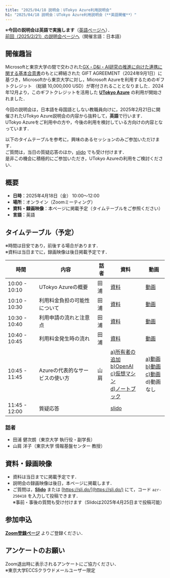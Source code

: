 ```yaml
---
title: "2025/04/18 説明会：UTokyo Azure利用説明会"
h1: "2025/04/18 説明会：UTokyo Azure利用説明会（**英語開催**）"
---
```


※**今回の説明会は英語で実施します**（[英語ページへ](/en/events/2025-04-18/)）．<br>
[前回（2025/2/21）の説明会ページへ](/events/2025-02-21/)（開催言語：日本語）

## 開催趣旨

Microsoftと東京大学の間で交わされた[GX・D&I・AI研究の推進に向けた連携に関する基本合意書](https://www.u-tokyo.ac.jp/focus/ja/articles/z1701_00012.html)のもとに締結された GIFT AGREEMENT（2024年9月1日）に基づき，Microsoftから東京大学に対し，Microsoft Azureを利用するためのギフトクレジット （総額 10,000,000 USD）が寄付されることとなりました．2024年12月より，このギフトクレジットを活用した [**UTokyo Azure**](/research_computing/utokyo_azure/) の利用が開始されました．

今回の説明会は，日本語を母国語としない教職員向けに，2025年2月21日に開催されたUTokyo Azure説明会の内容から抜粋して，**英語**で行います．  
UTokyo Azureをご利用中の方や，今後の利用を検討している方向けの内容となっています．

以下のタイムテーブルを参考に，興味のあるセッションのみご参加いただけます．  
ご質問は，当日の質疑応答のほか，[slido](https://app.sli.do/event/4wZSDZmLxCteBuC5p8T3Jz) でも受け付けます．  
是非この機会に積極的にご参加いただき，UTokyo Azureの利用をご検討ください．

## 概要
- **日時**：2025年4月18日（金） 10:00〜12:00  
- **場所**：オンライン（Zoomミーティング）  
- **資料・録画映像**：本ページに掲載予定（タイムテーブルをご参照ください）  
- **言語**：英語

## タイムテーブル（予定）
※時間は目安であり，前後する場合があります．  
※資料は当日までに，録画映像は後日掲載予定です．

| 時間 | 内容 | 話者 | 資料 | 動画 |
|------|------|------|------|------|
| 10:00 - 10:10 | UTokyo Azureの概要 | 田浦 | [資料](/events/2025-04-18/slides/1_introduction.pdf) | [動画](https://youtu.be/q8Y1WafJCI0) |
| 10:10 - 10:30 | 利用料金負担の可能性について | 田浦 | [資料](/events/2025-04-18/slides/2_possibility_of_charges.pdf) | [動画](https://youtu.be/yvFnA4XI9cc) |
| 10:30 - 10:40 | 利用申請の流れと注意点 | 田浦 | [資料](/events/2025-04-18/slides/3_how_to_apply.pdf) | [動画](https://youtu.be/Bp5jOhLTZLw) |
| 10:40 - 10:45 | 利用料金発生時の流れ | 田浦 | [資料](/events/2025-04-18/slides/4_how_to_pay.pdf) | [動画](https://youtu.be/Wp6EMbXvfaw) |
| 10:45 - 11:45 | Azureの代表的なサービスの使い方 | 山肩 | [a)所有者の追加](/events/2025-04-18/slides/5-1_Assign_Owner_Role.pdf)<br>[b)OpenAI](/events/2025-04-18/slides/5-2_Using_Azure_OpenAI_Service.pdf)<br>[c)仮想マシン](/events/2025-04-18/slides/5-3_Create_Virtual_Machine.pdf)<br>[d)ノートブック](/events/2025-04-18/slides/5-4_Using_Notebooks.pdf) | [a)動画](https://youtu.be/B3GDL-d5ED4)<br>[b)動画](https://youtu.be/ZqtGvnPVvso)<br>[c)動画](https://youtu.be/Y5x8itqFIDg)<br>d)動画なし |
| 11:45 - 12:00 | 質疑応答 |  | [slido](https://app.sli.do/event/4wZSDZmLxCteBuC5p8T3Jz) |  |

### 話者
- 田浦 健次朗（東京大学 執行役・副学長）  
- 山肩 洋子（東京大学 情報基盤センター 教授）

## 資料・録画映像

- 資料は当日までに掲載予定です．  
- 説明会の録画映像は後日，本ページに掲載します．  
- ご質問は，[**Slido**](https://app.sli.do/event/4wZSDZmLxCteBuC5p8T3Jz) または [https://sli.do/](https://sli.do/) にて，コード `azr-250418` を入力して投稿できます．  
  ※事前・事後の質問も受け付けます（Slidoは2025年4月25日まで投稿可能）

## 参加申込

[**Zoom登録ページ**](https://u-tokyo-ac-jp.zoom.us/meeting/register/02NEbc1gS8-NOkQM36Ohkw) よりご登録ください．

## アンケートのお願い

Zoom退出時に表示されるアンケートにご協力ください．  
※東京大学ECCSクラウドメールユーザー限定
